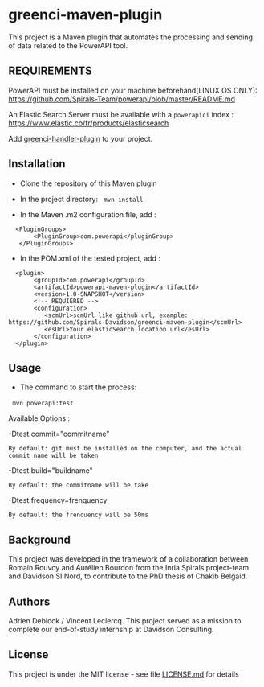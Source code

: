 
# greenci-maven-plugin


This project is a Maven plugin that automates the processing and sending of data related to the PowerAPI tool.

## REQUIREMENTS


PowerAPI must be installed on your machine beforehand(LINUX OS ONLY):
https://github.com/Spirals-Team/powerapi/blob/master/README.md

An Elastic Search Server must be available with a `powerapici` index :
https://www.elastic.co/fr/products/elasticsearch

Add [greenci-handler-plugin](https://github.com/adrien1251/greenci-handler-plugin) to your project. 


## Installation

- Clone the repository of this Maven plugin
- In the project directory:
  `mvn install`
  
- In the Maven .m2 configuration file, add :
```
  <PluginGroups>
       <PluginGroup>com.powerapi</pluginGroup>
   </PluginGroups>
```

- In the POM.xml of the tested project, add :
```
  <plugin>
       <groupId>com.powerapi</groupId>
       <artifactId>powerapi-maven-plugin</artifactId>
       <version>1.0-SNAPSHOT</version>
       <!-- REQUIERED --> 
       <configuration>
          <scmUrl>scmUrl like github url, example: https://github.com/Spirals-Davidson/greenci-maven-plugin</scmUrl>
          <esUrl>Your elasticSearch location url</esUrl>
       </configuration>
  </plugin>
```

## Usage

- The command to start the process:

  `mvn powerapi:test`
  

Available Options : 

  -Dtest.commit="commitname"

    By default: git must be installed on the computer, and the actual commit name will be taken
    
  -Dtest.build="buildname"

    By default: the commitname will be take
    
  -Dtest.frequency=frenquency

    By default: the frenquency will be 50ms


## Background

This project was developed in the framework of a collaboration between Romain Rouvoy and Aurélien Bourdon from the Inria Spirals project-team and Davidson SI Nord, to contribute to the PhD thesis of Chakib Belgaid.

## Authors

Adrien Deblock / Vincent Leclercq.
This project served as a mission to complete our end-of-study internship at Davidson Consulting.

## License

This project is under the MIT license - see file [LICENSE.md](LICENSE.md) for details
